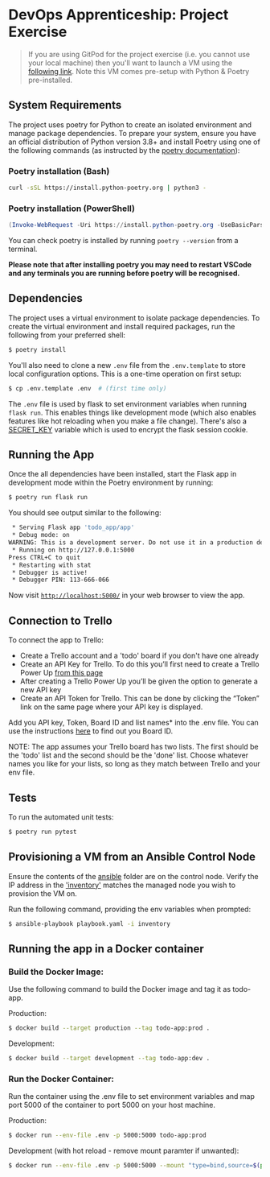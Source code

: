 # DevOps Apprenticeship: Project Exercise

> If you are using GitPod for the project exercise (i.e. you cannot use your local machine) then you'll want to launch a VM using the [following link](https://gitpod.io/#https://github.com/CorndelWithSoftwire/DevOps-Course-Starter). Note this VM comes pre-setup with Python & Poetry pre-installed.

## System Requirements

The project uses poetry for Python to create an isolated environment and manage package dependencies. To prepare your system, ensure you have an official distribution of Python version 3.8+ and install Poetry using one of the following commands (as instructed by the [poetry documentation](https://python-poetry.org/docs/#system-requirements)):

### Poetry installation (Bash)

```bash
curl -sSL https://install.python-poetry.org | python3 -
```

### Poetry installation (PowerShell)

```powershell
(Invoke-WebRequest -Uri https://install.python-poetry.org -UseBasicParsing).Content | py -
```

You can check poetry is installed by running `poetry --version` from a terminal.

**Please note that after installing poetry you may need to restart VSCode and any terminals you are running before poetry will be recognised.**

## Dependencies

The project uses a virtual environment to isolate package dependencies. To create the virtual environment and install required packages, run the following from your preferred shell:

```bash
$ poetry install
```

You'll also need to clone a new `.env` file from the `.env.template` to store local configuration options. This is a one-time operation on first setup:

```bash
$ cp .env.template .env  # (first time only)
```

The `.env` file is used by flask to set environment variables when running `flask run`. This enables things like development mode (which also enables features like hot reloading when you make a file change). There's also a [SECRET_KEY](https://flask.palletsprojects.com/en/2.3.x/config/#SECRET_KEY) variable which is used to encrypt the flask session cookie.

## Running the App

Once the all dependencies have been installed, start the Flask app in development mode within the Poetry environment by running:
```bash
$ poetry run flask run
```

You should see output similar to the following:
```bash
 * Serving Flask app 'todo_app/app'
 * Debug mode: on
WARNING: This is a development server. Do not use it in a production deployment. Use a production WSGI server instead.
 * Running on http://127.0.0.1:5000
Press CTRL+C to quit
 * Restarting with stat
 * Debugger is active!
 * Debugger PIN: 113-666-066
```
Now visit [`http://localhost:5000/`](http://localhost:5000/) in your web browser to view the app.

## Connection to Trello
To connect the app to Trello:

- Create a Trello account and a 'todo' board if you don't have one already
- Create an API Key for Trello. To do this you’ll first need to create a Trello Power Up [from this page](https://trello.com/power-ups/admin)
- After creating a Trello Power Up you’ll be given the option to generate a new API key
- Create an API Token for Trello. This can be done by clicking the “Token” link on the same page where your API key is displayed.

Add you API key, Token, Board ID and list names* into the .env file. You can use the instructions [here](https://developer.atlassian.com/cloud/trello/guides/rest-api/api-introduction/#your-first-api-call) to find out you Board ID.

NOTE: The app assumes your Trello board has two lists. The first should be the 'todo' list and the second should be the 'done' list. Choose whatever names you like for your lists, so long as they match between Trello and your env file. 

## Tests
To run the automated unit tests:
```bash
$ poetry run pytest
```

## Provisioning a VM from an Ansible Control Node
Ensure the contents of the [ansible](ansible) folder are on the control node. Verify the IP address in the ['inventory'](ansible/inventory) matches the managed node you wish to provision the VM on. 

Run the following command, providing the env variables when prompted:
```bash
$ ansible-playbook playbook.yaml -i inventory
```

## Running the app in a Docker container
### Build the Docker Image:
Use the following command to build the Docker image and tag it as todo-app.

Production:
```bash
$ docker build --target production --tag todo-app:prod .
```

Development:
```bash
$ docker build --target development --tag todo-app:dev .
```

### Run the Docker Container:
Run the container using the .env file to set environment variables and map port 5000 of the container to port 5000 on your host machine.

Production:
```bash
$ docker run --env-file .env -p 5000:5000 todo-app:prod 
```

Development (with hot reload - remove mount paramter if unwanted):
```bash
$ docker run --env-file .env -p 5000:5000 --mount "type=bind,source=$(pwd)/todo_app,target=/app/todo_app" todo-app:dev
```




